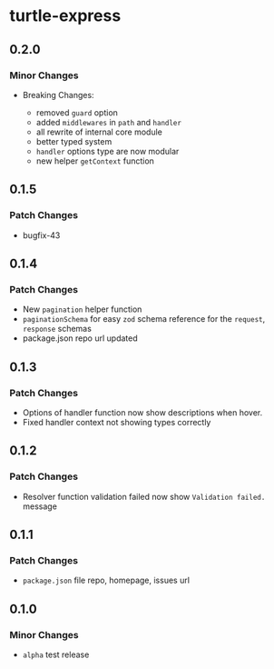 # turtle-express

## 0.2.0

### Minor Changes

- Breaking Changes:

  - removed `guard` option
  - added `middlewares` in `path` and `handler`
  - all rewrite of internal core module
  - better typed system
  - `handler` options type are now modular
  - new helper `getContext` function

## 0.1.5

### Patch Changes

- bugfix-43

## 0.1.4

### Patch Changes

- New `pagination` helper function
- `paginationSchema` for easy `zod` schema reference for the `request`, `response` schemas
- package.json repo url updated

## 0.1.3

### Patch Changes

- Options of handler function now show descriptions when hover.
- Fixed handler context not showing types correctly

## 0.1.2

### Patch Changes

- Resolver function validation failed now show `Validation failed.` message

## 0.1.1

### Patch Changes

- `package.json` file repo, homepage, issues url

## 0.1.0

### Minor Changes

- `alpha` test release
